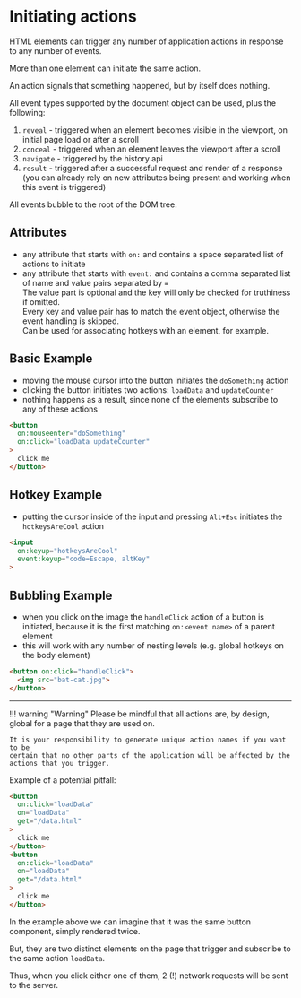 # Initiating actions

HTML elements can trigger any number of application actions in response to any
number of events.

More than one element can initiate the same action.

An action signals that something happened, but by itself does nothing.

All event types supported by the document object can be used, plus the
following:

1. `reveal` - triggered when an element becomes visible in the viewport, on
   initial page load or after a scroll
1. `conceal` - triggered when an element leaves the viewport after a scroll
1. `navigate` - triggered by the history api
1. `result` - triggered after a successful request and render of a response (you
   can already rely on new attributes being present and working when this event
   is triggered)

All events bubble to the root of the DOM tree.

## Attributes

- any attribute that starts with `on:` and contains a space separated list of
  actions to initiate
- any attribute that starts with `event:` and contains a comma separated list
  of name and value pairs separated by `=`  
  The value part is optional and the key will only be checked for truthiness if
  omitted.  
  Every key and value pair has to match the event object, otherwise the event
  handling is skipped.  
  Can be used for associating hotkeys with an element, for example.

## Basic Example

- moving the mouse cursor into the button initiates the `doSomething` action
- clicking the button initiates two actions: `loadData` and `updateCounter`
- nothing happens as a result, since none of the elements subscribe to any
  of these actions

```html
<button
  on:mouseenter="doSomething"
  on:click="loadData updateCounter"
>
  click me
</button>
```

## Hotkey Example

- putting the cursor inside of the input and pressing `Alt+Esc` initiates the
  `hotkeysAreCool` action

```html
<input
  on:keyup="hotkeysAreCool"
  event:keyup="code=Escape, altKey"
>
```

## Bubbling Example

- when you click on the image the `handleClick` action of a button is initiated,
  because it is the first matching `on:<event name>` of a parent element
- this will work with any number of nesting levels (e.g. global hotkeys on the
  body element)

```html
<button on:click="handleClick">
  <img src="bat-cat.jpg">
</button>
```

--------------------------------------------------------------------------------

!!! warning "Warning"
    Please be mindful that all actions are, by design, global for a page that
    they are used on.

    It is your responsibility to generate unique action names if you want to be
    certain that no other parts of the application will be affected by the
    actions that you trigger.

Example of a potential pitfall:

```html
<button
  on:click="loadData"
  on="loadData"
  get="/data.html"
>
  click me
</button>
<button
  on:click="loadData"
  on="loadData"
  get="/data.html"
>
  click me
</button>
```

In the example above we can imagine that it was the same button component,
simply rendered twice.

But, they are two distinct elements on the page that trigger and subscribe to
the same action `loadData`.

Thus, when you click either one of them, 2 (!) network requests will be sent to
the server.
